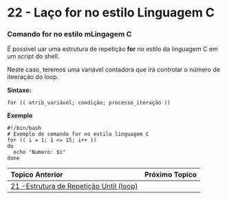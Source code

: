 # 22 -  Laço for no estilo Linguagem C

### Comando for no estilo mLingagem C  

É possivel uar uma estrutura de repetição **for** no estilo da linguagem C em um script do shell.  

Neste caso, teremos uma variável contadora que irá controlar o número de iteeração do loop.  

**Sintaxe:**
```
for (( atrib_variável; condição; processo_iteração ))
```
**Exemplo**
```
#!/bin/bash
# Exemplo de comando for no estilo linguagem C
for (( i = 1; 1 <= 15; i++ ))
do
  echo "Numero: $i"
done
```

|Topico Anterior|Próximo Topico|
|:---|---:|
|[21 -Estrutura de Repetição Until (loop)](RepeticaoUntil.md)||